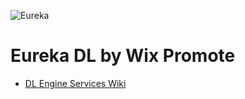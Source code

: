 ![Eureka](https://static.wixstatic.com/media/c36976_a77af615bf2f46fd88f53dc20ce985e2~mv2.png/v1/fit/w_320,h_80/eureka.png)

# Eureka DL by Wix Promote

* [DL Engine Services Wiki](https://github.com/wix-private/wix-eureka/wiki/dl)

